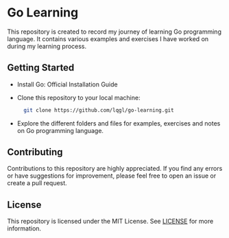 # Go Learning
This repository is created to record my journey of learning Go programming language. It contains various examples and exercises I have worked on during my learning process.

## Getting Started
- Install Go: Official Installation Guide

- Clone this repository to your local machine:
  ```bash
    git clone https://github.com/lqgl/go-learning.git
  ```
- Explore the different folders and files for examples, exercises and notes on Go programming language.

## Contributing
Contributions to this repository are highly appreciated. If you find any errors or have suggestions for improvement, please feel free to open an issue or create a pull request.

## License
This repository is licensed under the MIT License. See [LICENSE](https://opensource.org/license/mit/) for more information.
